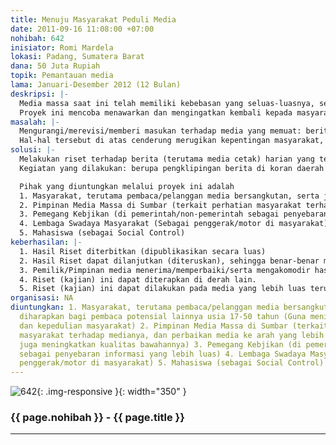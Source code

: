 ```yaml
---
title: Menuju Masyarakat Peduli Media
date: 2011-09-16 11:08:00 +07:00
nohibah: 642
inisiator: Romi Mardela
lokasi: Padang, Sumatera Barat
dana: 50 Juta Rupiah
topik: Pemantauan media
lama: Januari-Desember 2012 (12 Bulan)
deskripsi: |-
  Media massa saat ini telah memiliki kebebasan yang seluas-luasnya, sehingga terciptanya informasi tanpa batas. Namun persoalan kemudian yang muncul adalah kurangnya pengawasan terhadap media itu sendiri, karena pimpinan di media tersebut terkadang luput, atau tertekan persaingan pasar maupun pemilik media. Dan juga sering melakukan (swasensor) sensor ganda terhadap terbitan (berita) di medianya sendiri. Hal ini menimbulkan kesewenangan, kesembronoan, bahkan kecenderungan media (pemberitaan) yang tidak mendidik masyarakat. Selain itu juga belum adanya riset (kajian) yang khusus mengenai pemberitaan media sebagai bentuk kontrol informasi yang disajikan kepada masyarakat, terutama di daerah-daerah.
  Proyek ini mencoba menawarkan dan mengingatkan kembali kepada masyarakat bahwa masyarakat juga memiliki tanggung jawab serta hak terhadap–berita dari–media yang mereka baca. Selain itu juga belum bisa sepenuhnya menggantungkan pengawasan kepada institusi yang telah ada, seperti Dewan Pers–karena terbatasnya jangkauan serta anggota. Sehingga hal ini menimbulkan kewajiban bagi masyarakat untuk mengawasi media yang ada, terutama media arus utama di daerah setempat. Di samping itu, juga mengingatkan kembali bahwa orientasi media (pemilik, pimpinan) adalah sebagai pelayanan dan penyebar informasi kepada masyarakat bukan untuk kepentingan sendiri ataupun kelompok.
masalah: |-
  Mengurangi/merevisi/memberi masukan terhadap media yang memuat: berita info (kegiatan pejabat yang kurang menyentuh kepentingan masyarakat), pemberitaan yang cenderung cabul, penulisan berita kriminal yang terlalu vulgar, berita headline terutama pada berita di media cetak yang tidak ada kedalaman berita dan bahkan sama dengan berita di media online yang publikasinya sudah jelas lebih dulu.
  Hal-hal tersebut di atas cenderung merugikan kepentingan masyarakat, karena mereka tidak mendapatkan informasi yang layak dan patut mereka dapatkan. Padahal masyarakat sekarang sudah semakin cerdas dengan ‘meluapnya’ sumber informasi dan seharusnya bisa lebih kritis (tidak menerima begitu saja) dalam menyikapi pemberitaan media arus utama.
solusi: |-
  Melakukan riset terhadap berita (terutama media cetak) harian yang terbit di daerah (Sumatera Barat/Kota Padang) selama sekitar satu tahun. Ada empat koran harian yang terbit di Sumbar. Melakukan riset (mengkaji) lebih dalam serta memetakan persoalan pemberitaan pada media tersebut. Sehingga mendapatkan rekomendasi yang pas dan tepat, guna perbaikan pemberitaan media ke arah yang lebih baik. Serta juga mempublikasikan hasil riset (kajian) tersebut kepada masyarakat, sehingga diharapkan munculnya (awareness) sikap kepedulian masyarakat terhadap media. Tidak sekedar pembaca, tapi juga sebagai pengontrol.
  Kegiatan yang dilakukan: berupa pengklipingan berita di koran daerah secara acak sesuai keperluan (tujuan) riset yang akan dilakukan. Pembagiannya diutamakan berdasarkan “bangun berita”. Kemudian dikelompokkan lagi sesuai kategori/jenis berita yang dibutuhkan.

  Pihak yang diuntungkan melalui proyek ini adalah
  1. Masyarakat, terutama pembaca/pelanggan media bersangkutan, serta juga diharapkan bagi pembaca potensial lainnya usia 17-50 tahun (Guna menimbulkan kesadaran, dan kepedulian masyarakat)
  2. Pimpinan Media Massa di Sumbar (terkait perhatian masyarakat terhadap medianya, dan perbaikan media ke arah yang lebih baik, sehingga juga meningkatkan kualitas bawahannya)
  3. Pemegang Kebjikan (di pemerintah/non-pemerintah sebagai penyebaran informasi yang lebih luas)
  4. Lembaga Swadaya Masyarakat (Sebagai penggerak/motor di masyarakat)
  5. Mahasiswa (sebagai Social Control)
keberhasilan: |-
  1. Hasil Riset diterbitkan (dipublikasikan secara luas)
  2. Hasil Riset dapat dilanjutkan (diteruskan), sehingga benar-benar munculnya kepedulian masyarakat terhadap media yang dibacanya, ditandai dengan: munculnya berbagai masukan, kritikan, dan pembahasan terkait di media bersangkutan.
  3. Pemilik/Pimpinan media menerima/memperbaiki/serta mengakomodir hasil riset (kajian) ini terhadap terbitan medianya. Pimpinan media yang lebih mengakomodir serta mengerti dan melayani kepentingan (kebutuhan) informasi yang berorientasi pembaca.
  4. Riset (kajian) ini dapat diterapkan di derah lain.
  5. Riset (kajian) ini dapat dilakukan pada media yang lebih luas terutama terhadap media cetak yang terbit lebih luas (nasional) dan media elektronik (tv, radio, website).
organisasi: NA
diuntungkan: 1. Masyarakat, terutama pembaca/pelanggan media bersangkutan, serta juga
  diharapkan bagi pembaca potensial lainnya usia 17-50 tahun (Guna menimbulkan kesadaran,
  dan kepedulian masyarakat) 2. Pimpinan Media Massa di Sumbar (terkait perhatian
  masyarakat terhadap medianya, dan perbaikan media ke arah yang lebih baik, sehingga
  juga meningkatkan kualitas bawahannya) 3. Pemegang Kebjikan (di pemerintah/non-pemerintah
  sebagai penyebaran informasi yang lebih luas) 4. Lembaga Swadaya Masyarakat (Sebagai
  penggerak/motor di masyarakat) 5. Mahasiswa (sebagai Social Control)
---
```


![642](/static/img/hibahcmb/642.png){: .img-responsive }{: width="350" }

### {{ page.nohibah }} - {{ page.title }}

---
